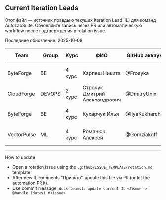 ## Current Iteration Leads

Этот файл — источник правды о текущих Iteration Lead (IL) для команд AutoLabSuite.
Обновляйте запись через PR или автоматическую workflow после подтверждения в rotation issue.

Последнее обновление: 2025-10-08

| Team | Group | Курс | ФИО | GitHub аккаунт | Discord аккаунт | GitHub team |
|------|-------|------|-----|----------------|-----------------|-------------|
| ByteForge | BE | 4 курс | Карпеш Никита | @Frosyka | frosenkal | github-AutoLabSuite-Leaders |
| CloudForge | DEVOPS | 2 курс | Строчук Дмитрий Александрович | @DmitryUnix | yda4ya_ | github-AutoLabSuite-Leaders |
| ByteForge | BE | 4 курс | Кухарчук Илья | @IlyaKukharchuk | chipsoed_ | github-AutoLabSuite-Leaders |
| VectorPulse | ML | 4 курс | Романюк Алексей | @Gomziakoff | gomziakov | github-AutoLabSuite-Leaders |

---

How to update

- Open a rotation issue using the `.github/ISSUE_TEMPLATE/rotation.md` template.
- After new IL comments "Принято", update this file via PR (or let the automation PR it).
- Use commit message: `docs(teams): update current IL <Team> -> @handle (dates) #<issue>`

